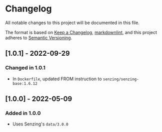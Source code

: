 # Changelog

All notable changes to this project will be documented in this file.

The format is based on [Keep a Changelog](https://keepachangelog.com/en/1.0.0/),
[markdownlint](https://dlaa.me/markdownlint/),
and this project adheres to [Semantic Versioning](https://semver.org/spec/v2.0.0.html).

## [1.0.1] - 2022-09-29

### Changed in 1.0.1

- In `Dockerfile`, updated FROM instruction to `senzing/senzing-base:1.6.12`

## [1.0.0] - 2022-05-09

### Added in 1.0.0

- Uses Senzing's `data/3.0.0`
